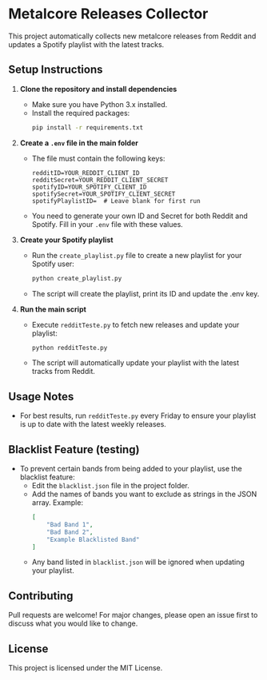 # Metalcore Releases Collector

This project automatically collects new metalcore releases from Reddit and updates a Spotify playlist with the latest tracks.

## Setup Instructions

1. **Clone the repository and install dependencies**
   - Make sure you have Python 3.x installed.
   - Install the required packages:
     ```bash
     pip install -r requirements.txt
     ```

2. **Create a `.env` file in the main folder**
   - The file must contain the following keys:
     ```env
     redditID=YOUR_REDDIT_CLIENT_ID
     redditSecret=YOUR_REDDIT_CLIENT_SECRET
     spotifyID=YOUR_SPOTIFY_CLIENT_ID
     spotifySecret=YOUR_SPOTIFY_CLIENT_SECRET
     spotifyPlaylistID=  # Leave blank for first run
     ```
   - You need to generate your own ID and Secret for both Reddit and Spotify. Fill in your `.env` file with these values.

3. **Create your Spotify playlist**
   - Run the `create_playlist.py` file to create a new playlist for your Spotify user:
     ```bash
     python create_playlist.py
     ```
   - The script will create the playlist, print its ID and update the .env key.

4. **Run the main script**
   - Execute `redditTeste.py` to fetch new releases and update your playlist:
     ```bash
     python redditTeste.py
     ```
   - The script will automatically update your playlist with the latest tracks from Reddit.

## Usage Notes
- For best results, run `redditTeste.py` every Friday to ensure your playlist is up to date with the latest weekly releases.

## Blacklist Feature (testing)
- To prevent certain bands from being added to your playlist, use the blacklist feature:
  - Edit the `blacklist.json` file in the project folder.
  - Add the names of bands you want to exclude as strings in the JSON array. Example:
    ```json
    [
        "Bad Band 1",
        "Bad Band 2",
        "Example Blacklisted Band"
    ]
    ```
  - Any band listed in `blacklist.json` will be ignored when updating your playlist.

## Contributing
Pull requests are welcome! For major changes, please open an issue first to discuss what you would like to change.

## License
This project is licensed under the MIT License.